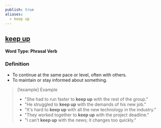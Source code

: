 ```yaml
---
publish: true
aliases:
  - keep up
---
```


## [keep up](https://dictionary.cambridge.org/dictionary/english/keep-up)
#### Word Type: Phrasal Verb

### Definition
- To continue at the same pace or level, often with others.
- To maintain or stay informed about something.

> [!example] Example
> 
> - "She had to run faster to **keep up** with the rest of the group."
> - "He struggled to **keep up** with the demands of his new job."
> - "It's hard to **keep up** with all the new technology in the industry."
> - "They worked together to **keep up** with the project deadline."
> - "I can’t **keep up** with the news; it changes too quickly."